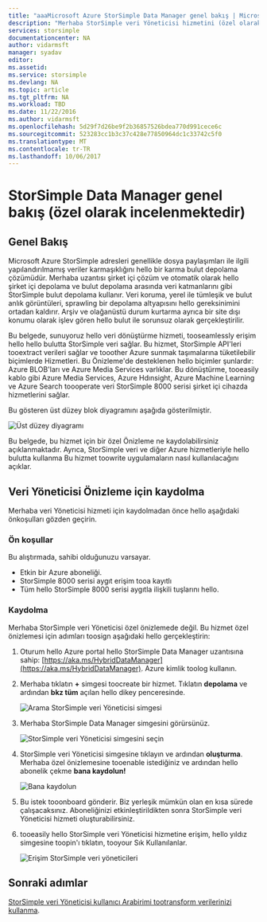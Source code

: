 ```yaml
---
title: "aaaMicrosoft Azure StorSimple Data Manager genel bakış | Microsoft Docs"
description: "Merhaba StorSimple veri Yöneticisi hizmetini (özel olarak incelenmektedir) genel bir bakış sağlar"
services: storsimple
documentationcenter: NA
author: vidarmsft
manager: syadav
editor: 
ms.assetid: 
ms.service: storsimple
ms.devlang: NA
ms.topic: article
ms.tgt_pltfrm: NA
ms.workload: TBD
ms.date: 11/22/2016
ms.author: vidarmsft
ms.openlocfilehash: 5d29f7d26be9f2b36857526bdea770d991cece6c
ms.sourcegitcommit: 523283cc1b3c37c428e77850964dc1c33742c5f0
ms.translationtype: MT
ms.contentlocale: tr-TR
ms.lasthandoff: 10/06/2017
---
```

# <a name="storsimple-data-manager-overview-private-preview"></a>StorSimple Data Manager genel bakış (özel olarak incelenmektedir)

## <a name="overview"></a>Genel Bakış

Microsoft Azure StorSimple adresleri genellikle dosya paylaşımları ile ilgili yapılandırılmamış veriler karmaşıklığını hello bir karma bulut depolama çözümüdür. Merhaba uzantısı şirket içi çözüm ve otomatik olarak hello şirket içi depolama ve bulut depolama arasında veri katmanlarını gibi StorSimple bulut depolama kullanır. Veri koruma, yerel ile tümleşik ve bulut anlık görüntüleri, sprawling bir depolama altyapısını hello gereksinimini ortadan kaldırır. Arşiv ve olağanüstü durum kurtarma ayrıca bir site dışı konumu olarak işlev gören hello bulut ile sorunsuz olarak gerçekleştirilir.

Bu belgede, sunuyoruz hello veri dönüştürme hizmeti, tooseamlessly erişim hello hello bulutta StorSimple veri sağlar. Bu hizmet, StorSimple API'leri tooextract verileri sağlar ve tooother Azure sunmak taşımalarına tüketilebilir biçimlerde Hizmetleri. Bu Önizleme'de desteklenen hello biçimler şunlardır: Azure BLOB'ları ve Azure Media Services varlıklar. Bu dönüştürme, tooeasily kablo gibi Azure Media Services, Azure Hdınsight, Azure Machine Learning ve Azure Search toooperate veri StorSimple 8000 serisi şirket içi cihazda hizmetlerini sağlar.

Bu gösteren üst düzey blok diyagramını aşağıda gösterilmiştir.

![Üst düzey diyagramı](./media//storsimple-data-manager-overview/high-level-diagram.png)

Bu belgede, bu hizmet için bir özel Önizleme ne kaydolabilirsiniz açıklanmaktadır. Ayrıca, StorSimple veri ve diğer Azure hizmetleriyle hello bulutta kullanma Bu hizmet toowrite uygulamaların nasıl kullanılacağını açıklar.

## <a name="sign-up-for-data-manager-preview"></a>Veri Yöneticisi Önizleme için kaydolma
Merhaba veri Yöneticisi hizmeti için kaydolmadan önce hello aşağıdaki önkoşulları gözden geçirin.

### <a name="prerequisites"></a>Ön koşullar

Bu alıştırmada, sahibi olduğunuzu varsayar.
* Etkin bir Azure aboneliği.
* StorSimple 8000 serisi aygıt erişim tooa kayıtlı
* Tüm hello StorSimple 8000 serisi aygıtla ilişkili tuşlarını hello.

### <a name="sign-up"></a>Kaydolma

Merhaba StorSimple veri Yöneticisi özel önizlemede değil. Bu hizmet özel önizlemesi için adımları toosign aşağıdaki hello gerçekleştirin:

1.  Oturum hello Azure portal hello StorSimple Data Manager uzantısına sahip: [https://aka.ms/HybridDataManager](https://aka.ms/HybridDataManager). Azure kimlik toolog kullanın.

2.  Merhaba tıklatın  **+**  simgesi toocreate bir hizmet. Tıklatın **depolama** ve ardından **bkz tüm** açılan hello dikey penceresinde.

    ![Arama StorSimple veri Yöneticisi simgesi](./media/storsimple-data-manager-overview/search-data-manager-icon.png)

3. Merhaba StorSimple Data Manager simgesini görürsünüz.

    ![StorSimple veri Yöneticisi simgesini seçin](./media/storsimple-data-manager-overview/select-data-manager-icon.png)

4. StorSimple veri Yöneticisi simgesine tıklayın ve ardından **oluşturma**. Merhaba özel önizlemesine tooenable istediğiniz ve ardından hello abonelik çekme **bana kaydolun!**

    ![Bana kaydolun](./media/storsimple-data-manager-overview/sign-me-up.png)

5. Bu istek tooonboard gönderir. Biz yerleşik mümkün olan en kısa sürede çalışacaksınız. Aboneliğinizi etkinleştirildikten sonra StorSimple veri Yöneticisi hizmeti oluşturabilirsiniz.

6. tooeasily hello StorSimple veri Yöneticisi hizmetine erişim, hello yıldız simgesine toopin'ı tıklatın, tooyour Sık Kullanılanlar.

    ![Erişim StorSimple veri yöneticileri](./media/storsimple-data-manager-overview/access-data-managers.png)


## <a name="next-steps"></a>Sonraki adımlar

[StorSimple veri Yöneticisi kullanıcı Arabirimi tootransform verilerinizi kullanma](storsimple-data-manager-ui.md).
